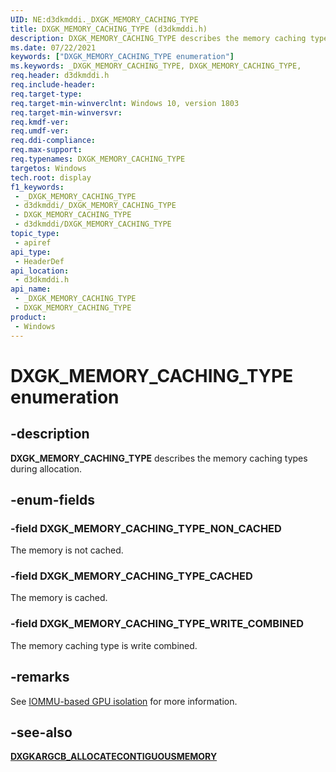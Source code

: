 ```yaml
---
UID: NE:d3dkmddi._DXGK_MEMORY_CACHING_TYPE
title: DXGK_MEMORY_CACHING_TYPE (d3dkmddi.h)
description: DXGK_MEMORY_CACHING_TYPE describes the memory caching types during allocation.
ms.date: 07/22/2021
keywords: ["DXGK_MEMORY_CACHING_TYPE enumeration"]
ms.keywords: _DXGK_MEMORY_CACHING_TYPE, DXGK_MEMORY_CACHING_TYPE,
req.header: d3dkmddi.h
req.include-header: 
req.target-type: 
req.target-min-winverclnt: Windows 10, version 1803
req.target-min-winversvr: 
req.kmdf-ver: 
req.umdf-ver: 
req.ddi-compliance: 
req.max-support: 
req.typenames: DXGK_MEMORY_CACHING_TYPE
targetos: Windows
tech.root: display
f1_keywords:
 - _DXGK_MEMORY_CACHING_TYPE
 - d3dkmddi/_DXGK_MEMORY_CACHING_TYPE
 - DXGK_MEMORY_CACHING_TYPE
 - d3dkmddi/DXGK_MEMORY_CACHING_TYPE
topic_type:
 - apiref
api_type:
 - HeaderDef
api_location:
 - d3dkmddi.h
api_name:
 - _DXGK_MEMORY_CACHING_TYPE
 - DXGK_MEMORY_CACHING_TYPE
product:
 - Windows
---
```


# DXGK_MEMORY_CACHING_TYPE enumeration

## -description

**DXGK_MEMORY_CACHING_TYPE** describes the memory caching types during allocation.

## -enum-fields

### -field DXGK_MEMORY_CACHING_TYPE_NON_CACHED

The memory is not cached.

### -field DXGK_MEMORY_CACHING_TYPE_CACHED

The memory is cached.

### -field DXGK_MEMORY_CACHING_TYPE_WRITE_COMBINED

The memory caching type is write combined.

## -remarks

See [IOMMU-based GPU isolation](/windows-hardware/drivers/display/iommu-based-gpu-isolation) for more information.

## -see-also

[**DXGKARGCB_ALLOCATECONTIGUOUSMEMORY**](/windows-hardware/drivers/ddi/d3dkmddi/ns-d3dkmddi-_dxgkargcb_allocatecontiguousmemory)
